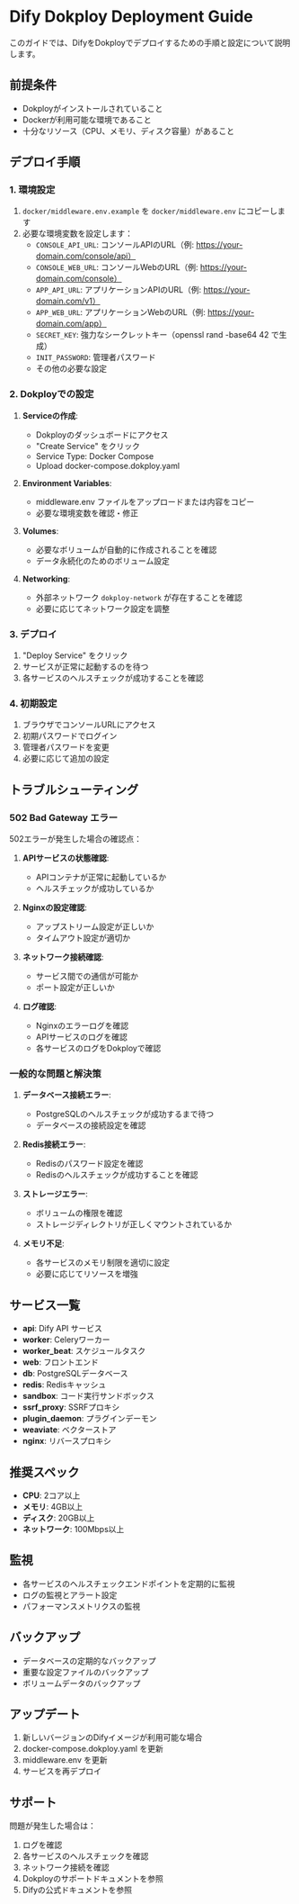 # Dify Dokploy Deployment Guide

このガイドでは、DifyをDokployでデプロイするための手順と設定について説明します。

## 前提条件

- Dokployがインストールされていること
- Dockerが利用可能な環境であること
- 十分なリソース（CPU、メモリ、ディスク容量）があること

## デプロイ手順

### 1. 環境設定

1. `docker/middleware.env.example` を `docker/middleware.env` にコピーします
2. 必要な環境変数を設定します：
   - `CONSOLE_API_URL`: コンソールAPIのURL（例: https://your-domain.com/console/api）
   - `CONSOLE_WEB_URL`: コンソールWebのURL（例: https://your-domain.com/console）
   - `APP_API_URL`: アプリケーションAPIのURL（例: https://your-domain.com/v1）
   - `APP_WEB_URL`: アプリケーションWebのURL（例: https://your-domain.com/app）
   - `SECRET_KEY`: 強力なシークレットキー（openssl rand -base64 42 で生成）
   - `INIT_PASSWORD`: 管理者パスワード
   - その他の必要な設定

### 2. Dokployでの設定

1. **Serviceの作成**:
   - Dokployのダッシュボードにアクセス
   - "Create Service" をクリック
   - Service Type: Docker Compose
   - Upload docker-compose.dokploy.yaml

2. **Environment Variables**:
   - middleware.env ファイルをアップロードまたは内容をコピー
   - 必要な環境変数を確認・修正

3. **Volumes**:
   - 必要なボリュームが自動的に作成されることを確認
   - データ永続化のためのボリューム設定

4. **Networking**:
   - 外部ネットワーク `dokploy-network` が存在することを確認
   - 必要に応じてネットワーク設定を調整

### 3. デプロイ

1. "Deploy Service" をクリック
2. サービスが正常に起動するのを待つ
3. 各サービスのヘルスチェックが成功することを確認

### 4. 初期設定

1. ブラウザでコンソールURLにアクセス
2. 初期パスワードでログイン
3. 管理者パスワードを変更
4. 必要に応じて追加の設定

## トラブルシューティング

### 502 Bad Gateway エラー

502エラーが発生した場合の確認点：

1. **APIサービスの状態確認**:
   - APIコンテナが正常に起動しているか
   - ヘルスチェックが成功しているか

2. **Nginxの設定確認**:
   - アップストリーム設定が正しいか
   - タイムアウト設定が適切か

3. **ネットワーク接続確認**:
   - サービス間での通信が可能か
   - ポート設定が正しいか

4. **ログ確認**:
   - Nginxのエラーログを確認
   - APIサービスのログを確認
   - 各サービスのログをDokployで確認

### 一般的な問題と解決策

1. **データベース接続エラー**:
   - PostgreSQLのヘルスチェックが成功するまで待つ
   - データベースの接続設定を確認

2. **Redis接続エラー**:
   - Redisのパスワード設定を確認
   - Redisのヘルスチェックが成功することを確認

3. **ストレージエラー**:
   - ボリュームの権限を確認
   - ストレージディレクトリが正しくマウントされているか

4. **メモリ不足**:
   - 各サービスのメモリ制限を適切に設定
   - 必要に応じてリソースを増強

## サービス一覧

- **api**: Dify API サービス
- **worker**: Celeryワーカー
- **worker_beat**: スケジュールタスク
- **web**: フロントエンド
- **db**: PostgreSQLデータベース
- **redis**: Redisキャッシュ
- **sandbox**: コード実行サンドボックス
- **ssrf_proxy**: SSRFプロキシ
- **plugin_daemon**: プラグインデーモン
- **weaviate**: ベクターストア
- **nginx**: リバースプロキシ

## 推奨スペック

- **CPU**: 2コア以上
- **メモリ**: 4GB以上
- **ディスク**: 20GB以上
- **ネットワーク**: 100Mbps以上

## 監視

- 各サービスのヘルスチェックエンドポイントを定期的に監視
- ログの監視とアラート設定
- パフォーマンスメトリクスの監視

## バックアップ

- データベースの定期的なバックアップ
- 重要な設定ファイルのバックアップ
- ボリュームデータのバックアップ

## アップデート

1. 新しいバージョンのDifyイメージが利用可能な場合
2. docker-compose.dokploy.yaml を更新
3. middleware.env を更新
4. サービスを再デプロイ

## サポート

問題が発生した場合は：
1. ログを確認
2. 各サービスのヘルスチェックを確認
3. ネットワーク接続を確認
4. Dokployのサポートドキュメントを参照
5. Difyの公式ドキュメントを参照
